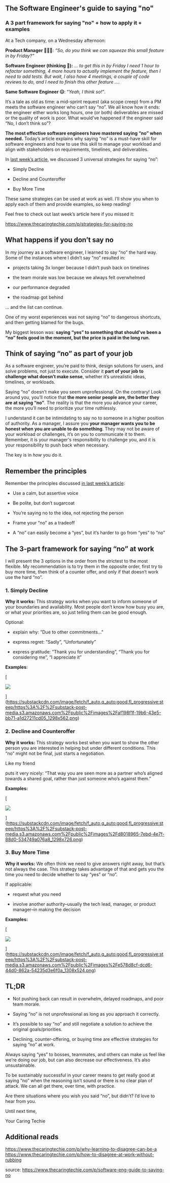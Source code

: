 ## The Software Engineer's guide to saying "no"

### A 3 part framework for saying "no" + how to apply it + examples

At a Tech company, on a Wednesday afternoon:

**Product Manager 👨🏻💼**: _“So, do you think we can squeeze this small feature in by Friday?”_

**Software Engineer (thinking 🤔):** _… to get this in by Friday I need 1 hour to refactor something, 4 more hours to actually implement the feature, then I need to add tests. But wait, I also have 4 meetings, a couple of code reviews to do, and I need to finish this other feature .…_

**Same Software Engineer 😑**: “_Yeah, I think so!”_.

It’s a tale as old as time: a mid-sprint request (aka scope creep) from a PM meets the software engineer who can’t say “no”. We all know how it ends: the engineer either works long hours, one (or both) deliverables are missed or the quality of work is poor. What would’ve happened if the engineer said “No, I don’t think so”?

**The most effective software engineers have mastered saying “no” when needed.** Today’s article explains why saying “no” is a must-have skill for software engineers and how to use this skill to manage your workload and align with stakeholders on requirements, timelines, and deliverables.

In [last week’s article](https://www.thecaringtechie.com/p/strategies-for-saying-no), we discussed 3 universal strategies for saying “no”:

-   Simply Decline
    
-   Decline and Counteroffer
    
-   Buy More Time
    

These same strategies can be used at work as well. I’ll show you when to apply each of them and provide examples, so keep reading!

Feel free to check out last week’s article here if you missed it:

https://www.thecaringtechie.com/p/strategies-for-saying-no
## **What happens if you don’t say no**

In my journey as a software engineer, I learned to say “no” the hard way. Some of the instances where I didn’t say “no” resulted in:

-   projects taking 3x longer because I didn’t push back on timelines
    
-   the team morale was low because we always felt overwhelmed
    
-   our performance degraded
    
-   the roadmap got behind
    

… and the list can continue.

One of my worst experiences was not saying “no” to dangerous shortcuts, and then getting blamed for the bugs.

My biggest lesson was: **saying “yes” to something that should’ve been a “no” feels good in the moment, but the price is paid in the long run.**

## **Think of saying “no” as part of your job**

As a software engineer, you’re paid to think, design solutions for users, and solve problems, not just to execute. Consider it **part of your job to challenge what doesn’t make sense**, whether it’s unrealistic ideas, timelines, or workloads.

Saying “no” doesn’t make you seem unprofessional. On the contrary! Look around you, you’ll notice that **the more senior people are, the better they are at saying “no”**. The reality is that the more you advance your career, the more you’ll need to prioritize your time ruthlessly.

I understand it can be intimidating to say no to someone in a higher position of authority. As a manager, I assure you **your manager wants you to be honest when you are unable to do something**. They may not be aware of your workload or challenges, it’s on you to communicate it to them. Remember, it is your manager's responsibility to challenge you, and it is your responsibility to push back when necessary.

The key is in _how_ you do it.

## **Remember the principles**

Remember the principles discussed [in last week’s article](https://www.thecaringtechie.com/p/strategies-for-saying-no):

-   Use a calm, but assertive voice
    
-   Be polite, but don’t sugarcoat
    
-   You’re saying no to the idea, not rejecting the person
    
-   Frame your “no” as a tradeoff
    
-   A “no” can easily become a “yes”, but it’s harder to go from “yes” to “no”
    

## **The 3-part framework for saying “no” at work**

I will present the 3 options in the order from the strictest to the most flexible. My recommendation is to try them in the opposite order, first try to buy more time, then think of a counter offer, and only if that doesn’t work use the hard “no”.

### **1\. Simply Decline**

**Why it works:** This strategy works when you want to inform someone of your boundaries and availability. Most people don’t know how busy you are, or what your priorities are, so just telling them can be good enough.

Optional:

-   explain why: ”Due to other commitments…”
    
-   express regret: ”Sadly”, “Unfortunately”
    
-   express gratitude: ”Thank you for understanding”, “Thank you for considering me”, “I appreciate it”
    

**Examples**:

[

![](https://substackcdn.com/image/fetch/w_1456,c_limit,f_auto,q_auto:good,fl_progressive:steep/https%3A%2F%2Fsubstack-post-media.s3.amazonaws.com%2Fpublic%2Fimages%2Faf198f1f-19b6-43e5-bb71-a1d27211cd05_1298x562.png)

](https://substackcdn.com/image/fetch/f_auto,q_auto:good,fl_progressive:steep/https%3A%2F%2Fsubstack-post-media.s3.amazonaws.com%2Fpublic%2Fimages%2Faf198f1f-19b6-43e5-bb71-a1d27211cd05_1298x562.png)

### **2\. Decline and Counteroffer**

**Why it works:** This strategy works best when you want to show the other person you are interested in helping but under different conditions. This “no” might not be final, just starts a negotiation.

Like my friend

puts it very nicely: “That way you are seen more as a partner who’s aligned towards a shared goal, rather than just someone who’s against them.”

**Examples:**

[

![](https://substackcdn.com/image/fetch/w_1456,c_limit,f_auto,q_auto:good,fl_progressive:steep/https%3A%2F%2Fsubstack-post-media.s3.amazonaws.com%2Fpublic%2Fimages%2Fd8018965-7ebd-4e7f-88d0-534749a076a8_1298x726.png)

](https://substackcdn.com/image/fetch/f_auto,q_auto:good,fl_progressive:steep/https%3A%2F%2Fsubstack-post-media.s3.amazonaws.com%2Fpublic%2Fimages%2Fd8018965-7ebd-4e7f-88d0-534749a076a8_1298x726.png)

### **3\. Buy More Time**

**Why it works:** We often think we need to give answers right away, but that’s not always the case. This strategy takes advantage of that and gets you the time you need to decide whether to say “yes” or “no”.

If applicable:

-   request what you need
    
-   involve another authority–usually the tech lead, manager, or product manager–in making the decision 
    

**Examples:**

[

![](https://substackcdn.com/image/fetch/w_1456,c_limit,f_auto,q_auto:good,fl_progressive:steep/https%3A%2F%2Fsubstack-post-media.s3.amazonaws.com%2Fpublic%2Fimages%2Fe578d8cf-dcd6-44d0-862a-54235d3e6f0a_1308x524.png)

](https://substackcdn.com/image/fetch/f_auto,q_auto:good,fl_progressive:steep/https%3A%2F%2Fsubstack-post-media.s3.amazonaws.com%2Fpublic%2Fimages%2Fe578d8cf-dcd6-44d0-862a-54235d3e6f0a_1308x524.png)

## **TL;DR**

-   Not pushing back can result in overwhelm, delayed roadmaps, and poor team morale.
    
-   Saying “no” is not unprofessional as long as you approach it correctly.
    
-   It’s possible to say “no” and still negotiate a solution to achieve the original goals/priorities.
    
-   Declining, counter-offering, or buying time are effective strategies for saying “no” at work.
    

Always saying “yes” to bosses, teammates, and others can make us feel like we’re doing our job, but can also decrease our effectiveness. It’s also unsustainable.

To be sustainably successful in your career means to get really good at saying “no” when the reasoning isn’t sound or there is no clear plan of attack. We can all get there, over time, with practice.

Are there situations where you wish you said “no”, but didn’t? I’d love to hear from you.

Until next time,

Your Caring Techie

## **Additional reads**
https://www.thecaringtechie.com/p/why-learning-to-disagree-can-be-a
https://www.thecaringtechie.com/p/how-to-disagree-at-work-without-rubbing

source: https://www.thecaringtechie.com/p/software-eng-guide-to-saying-no

